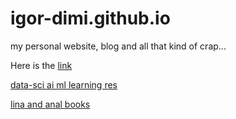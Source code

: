 # igor-dimi.github.io
my personal website, blog and all that kind of crap...

Here is the [link][id]

[id]: https://igor-dimi.github.io 

[data-sci ai ml learning res](https://igor-dimi.github.io/datasci-learning) 

[lina and anal books](https://igor-dimi.github.io/lina-anal-books02)
